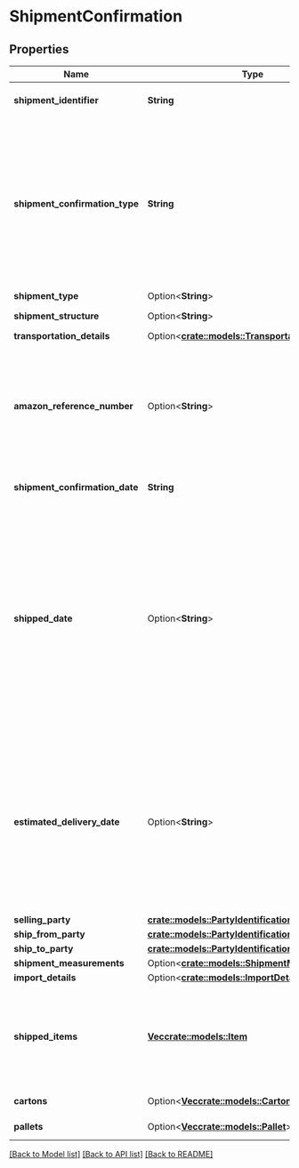 # ShipmentConfirmation

## Properties

Name | Type | Description | Notes
------------ | ------------- | ------------- | -------------
**shipment_identifier** | **String** | Unique shipment ID (not used over the last 365 days). | 
**shipment_confirmation_type** | **String** | Indicates if this shipment confirmation is the initial confirmation, or intended to replace an already posted shipment confirmation. If replacing an existing shipment confirmation, be sure to provide the identical shipmentIdentifier and sellingParty information as in the previous confirmation. | 
**shipment_type** | Option<**String**> | The type of shipment. | [optional]
**shipment_structure** | Option<**String**> | Shipment hierarchical structure. | [optional]
**transportation_details** | Option<[**crate::models::TransportationDetails**](TransportationDetails.md)> |  | [optional]
**amazon_reference_number** | Option<**String**> | The Amazon Reference Number is a unique identifier generated by Amazon for all Collect/WePay shipments when you submit  a routing request. This field is mandatory for Collect/WePay shipments. | [optional]
**shipment_confirmation_date** | **String** | Date on which the shipment confirmation was submitted. | 
**shipped_date** | Option<**String**> | The date and time of the departure of the shipment from the vendor's location. Vendors are requested to send ASNs within 30 minutes of departure from their warehouse/distribution center or at least 6 hours prior to the appointment time at the Amazon destination warehouse, whichever is sooner. Shipped date mentioned in the shipment confirmation should not be in the future. | [optional]
**estimated_delivery_date** | Option<**String**> | The date and time on which the shipment is expected to reach buyer's warehouse. It needs to be an estimate based on the average transit time between ship from location and the destination. The exact appointment time will be provided by the buyer and is potentially not known when creating the shipment confirmation. | [optional]
**selling_party** | [**crate::models::PartyIdentification**](PartyIdentification.md) |  | 
**ship_from_party** | [**crate::models::PartyIdentification**](PartyIdentification.md) |  | 
**ship_to_party** | [**crate::models::PartyIdentification**](PartyIdentification.md) |  | 
**shipment_measurements** | Option<[**crate::models::ShipmentMeasurements**](ShipmentMeasurements.md)> |  | [optional]
**import_details** | Option<[**crate::models::ImportDetails**](ImportDetails.md)> |  | [optional]
**shipped_items** | [**Vec<crate::models::Item>**](Item.md) | A list of the items in this shipment and their associated details. If any of the item detail fields are common at a carton or a pallet level, provide them at the corresponding carton or pallet level. | 
**cartons** | Option<[**Vec<crate::models::Carton>**](Carton.md)> | A list of the cartons in this shipment. | [optional]
**pallets** | Option<[**Vec<crate::models::Pallet>**](Pallet.md)> | A list of the pallets in this shipment. | [optional]

[[Back to Model list]](../README.md#documentation-for-models) [[Back to API list]](../README.md#documentation-for-api-endpoints) [[Back to README]](../README.md)


